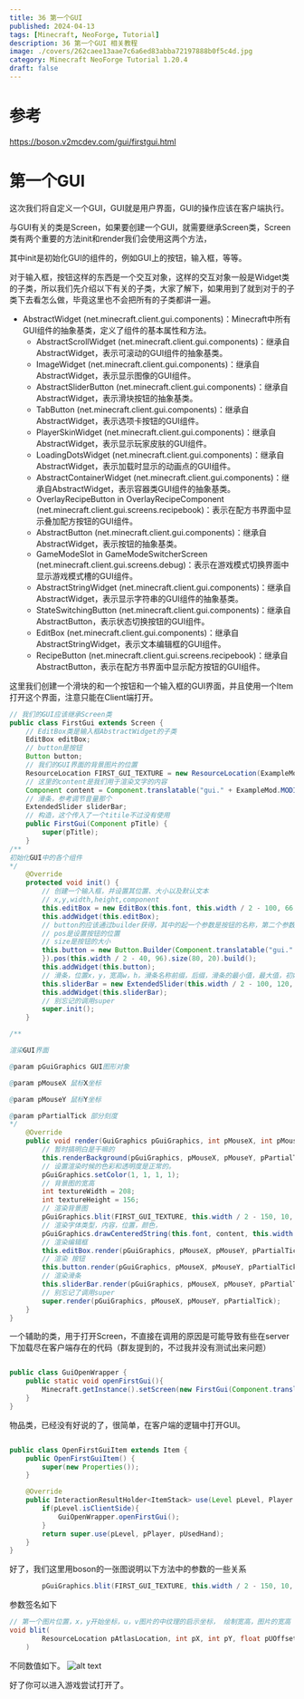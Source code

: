 ```yaml
---
title: 36 第一个GUI
published: 2024-04-13
tags: [Minecraft, NeoForge, Tutorial]
description: 36 第一个GUI 相关教程
image: ./covers/262caee13aae7c6a6ed83abba72197888b0f5c4d.jpg
category: Minecraft NeoForge Tutorial 1.20.4
draft: false
---
```

# 参考

https://boson.v2mcdev.com/gui/firstgui.html

# 第一个GUI

这次我们将自定义一个GUI，GUI就是用户界面，GUI的操作应该在客户端执行。

与GUI有关的类是Screen，如果要创建一个GUI，就需要继承Screen类，Screen类有两个重要的方法init和render我们会使用这两个方法，

其中init是初始化GUI的组件的，例如GUI上的按钮，输入框，等等。

对于输入框，按钮这样的东西是一个交互对象，这样的交互对象一般是Widget类的子类，所以我们先介绍以下有关的子类，大家了解下，如果用到了就到对于的子类下去看怎么做，毕竟这里也不会把所有的子类都讲一遍。

- AbstractWidget (net.minecraft.client.gui.components)：Minecraft中所有GUI组件的抽象基类，定义了组件的基本属性和方法。
    - AbstractScrollWidget (net.minecraft.client.gui.components)：继承自AbstractWidget，表示可滚动的GUI组件的抽象基类。
    - ImageWidget (net.minecraft.client.gui.components)：继承自AbstractWidget，表示显示图像的GUI组件。
    - AbstractSliderButton (net.minecraft.client.gui.components)：继承自AbstractWidget，表示滑块按钮的抽象基类。
    - TabButton (net.minecraft.client.gui.components)：继承自AbstractWidget，表示选项卡按钮的GUI组件。
    - PlayerSkinWidget (net.minecraft.client.gui.components)：继承自AbstractWidget，表示显示玩家皮肤的GUI组件。
    - LoadingDotsWidget (net.minecraft.client.gui.components)：继承自AbstractWidget，表示加载时显示的动画点的GUI组件。
    - AbstractContainerWidget (net.minecraft.client.gui.components)：继承自AbstractWidget，表示容器类GUI组件的抽象基类。
    - OverlayRecipeButton in OverlayRecipeComponent (net.minecraft.client.gui.screens.recipebook)：表示在配方书界面中显示叠加配方按钮的GUI组件。
    - AbstractButton (net.minecraft.client.gui.components)：继承自AbstractWidget，表示按钮的抽象基类。
    - GameModeSlot in GameModeSwitcherScreen (net.minecraft.client.gui.screens.debug)：表示在游戏模式切换界面中显示游戏模式槽的GUI组件。
    - AbstractStringWidget (net.minecraft.client.gui.components)：继承自AbstractWidget，表示显示字符串的GUI组件的抽象基类。
    - StateSwitchingButton (net.minecraft.client.gui.components)：继承自AbstractButton，表示状态切换按钮的GUI组件。
    - EditBox (net.minecraft.client.gui.components)：继承自AbstractStringWidget，表示文本编辑框的GUI组件。
    - RecipeButton (net.minecraft.client.gui.screens.recipebook)：继承自AbstractButton，表示在配方书界面中显示配方按钮的GUI组件。

这里我们创建一个滑块的和一个按钮和一个输入框的GUI界面，并且使用一个Item打开这个界面，注意只能在Client端打开。

```java
// 我们的GUI应该继承Screen类
public class FirstGui extends Screen {
    // EditBox类是输入框AbstractWidget的子类
    EditBox editBox;
    // button是按钮
    Button button;
    // 我们的GUI界面的背景图片的位置
    ResourceLocation FIRST_GUI_TEXTURE = new ResourceLocation(ExampleMod.MODID, "textures/gui/first_gui.png");
    // 这里的content是我们用于渲染文字的内容
    Component content = Component.translatable("gui." + ExampleMod.MODID + ".first_gui_title");
    // 滑条，参考调节音量那个
    ExtendedSlider sliderBar;
    // 构造，这个传入了一个titile不过没有使用
    public FirstGui(Component pTitle) {
        super(pTitle);
    }
/**
初始化GUI中的各个组件
*/
    @Override
    protected void init() {
        // 创建一个输入框，并设置其位置、大小以及默认文本
        // x,y,width,height,component
        this.editBox = new EditBox(this.font, this.width / 2 - 100, 66, 200, 20, Component.translatable("gui." + ExampleMod.MODID + ".first_gui"));
        this.addWidget(this.editBox);
        // button的应该通过builder获得，其中的起一个参数是按钮的名称，第二个参数是按钮按下之后会有什么操作的回调函数。
        // pos是设置按钮的位置
        // size是按钮的大小
        this.button = new Button.Builder(Component.translatable("gui." + ExampleMod.MODID + ".first_gui.save"), pButton -> {
        }).pos(this.width / 2 - 40, 96).size(80, 20).build();
        this.addWidget(this.button);
        // 滑条，位置x，y，宽高w，h，滑条名称前缀，后缀，滑条的最小值，最大值，初始值，是否渲染文字
        this.sliderBar = new ExtendedSlider(this.width / 2 - 100, 120, 200, 10, Component.translatable("gui." + ExampleMod.MODID + ".first_gui.slider"), Component.empty(), 0, 100, 0, true);
        this.addWidget(this.sliderBar);
        // 别忘记的调用super
        super.init();
    }

/**

渲染GUI界面

@param pGuiGraphics GUI图形对象

@param pMouseX 鼠标X坐标

@param pMouseY 鼠标Y坐标

@param pPartialTick 部分刻度
*/
    @Override
    public void render(GuiGraphics pGuiGraphics, int pMouseX, int pMouseY, float pPartialTick) {
        // 暂时搞明白是干嘛的
        this.renderBackground(pGuiGraphics, pMouseX, pMouseY, pPartialTick);
        // 设置渲染时候的色彩和透明度是正常的。
        pGuiGraphics.setColor(1, 1, 1, 1);
        // 背景图的宽高
        int textureWidth = 208;
        int textureHeight = 156;
        // 渲染背景图
        pGuiGraphics.blit(FIRST_GUI_TEXTURE, this.width / 2 - 150, 10, 0, 0, 300, 200, textureWidth, textureHeight);
        // 渲染字体类型，内容，位置，颜色，
        pGuiGraphics.drawCenteredString(this.font, content, this.width / 2 - 10, 30, 0xeb0505);
        // 渲染编辑框
        this.editBox.render(pGuiGraphics, pMouseX, pMouseY, pPartialTick);
        // 渲染 按钮
        this.button.render(pGuiGraphics, pMouseX, pMouseY, pPartialTick);
        // 渲染滑条
        this.sliderBar.render(pGuiGraphics, pMouseX, pMouseY, pPartialTick);
        // 别忘记了调用super
        super.render(pGuiGraphics, pMouseX, pMouseY, pPartialTick);
    }
}

```
一个辅助的类，用于打开Screen，不直接在调用的原因是可能导致有些在server下加载尽在客户端存在的代码（群友提到的，不过我并没有测试出来问题）
```java

public class GuiOpenWrapper {
    public static void openFirstGui(){
        Minecraft.getInstance().setScreen(new FirstGui(Component.translatable("test")));
    }
}

```

物品类，已经没有好说的了，很简单，在客户端的逻辑中打开GUI。

```java

public class OpenFirstGuiItem extends Item {
    public OpenFirstGuiItem() {
        super(new Properties());
    }

    @Override
    public InteractionResultHolder<ItemStack> use(Level pLevel, Player pPlayer, InteractionHand pUsedHand) {
        if(pLevel.isClientSide){
            GuiOpenWrapper.openFirstGui();
        }
        return super.use(pLevel, pPlayer, pUsedHand);
    }
}
```

好了，我们这里用boson的一张图说明以下方法中的参数的一些关系
```java
        pGuiGraphics.blit(FIRST_GUI_TEXTURE, this.width / 2 - 150, 10, 0, 0, 300, 200, textureWidth, textureHeight);
```

参数签名如下

```java
// 第一个图片位置，x，y开始坐标，u，v图片的中纹理的启示坐标， 绘制宽高，图片的宽高
void blit(
        ResourceLocation pAtlasLocation, int pX, int pY, float pUOffset, float pVOffset, int pWidth, int pHeight, int pTextureWidth, int pTextureHeight
    ) 
```

不同数值如下。
![alt text](image-1.png)

好了你可以进入游戏尝试打开了。
